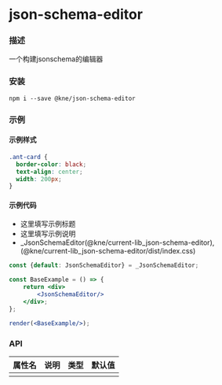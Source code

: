 
# json-schema-editor


### 描述

一个构建jsonschema的编辑器


### 安装

```shell
npm i --save @kne/json-schema-editor
```

### 示例


#### 示例样式

```scss
.ant-card {
  border-color: black;
  text-align: center;
  width: 200px;
}
```

#### 示例代码

- 这里填写示例标题
- 这里填写示例说明
- _JsonSchemaEditor(@kne/current-lib_json-schema-editor),(@kne/current-lib_json-schema-editor/dist/index.css)

```jsx
const {default: JsonSchemaEditor} = _JsonSchemaEditor;

const BaseExample = () => {
    return <div>
        <JsonSchemaEditor/>
    </div>;
};

render(<BaseExample/>);

```


### API

| 属性名 | 说明 | 类型 | 默认值 |
|-----|----|----|-----|
|     |    |    |     |

